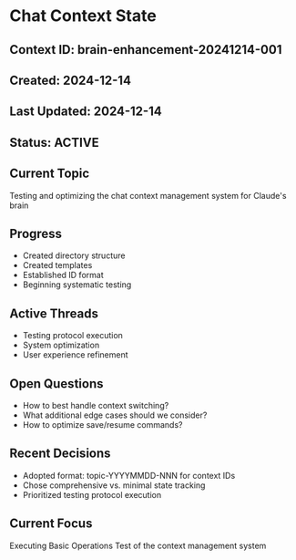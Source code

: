 # Chat Context State

## Context ID: brain-enhancement-20241214-001
## Created: 2024-12-14
## Last Updated: 2024-12-14
## Status: ACTIVE

## Current Topic
Testing and optimizing the chat context management system for Claude's brain

## Progress
- Created directory structure
- Created templates
- Established ID format
- Beginning systematic testing

## Active Threads
- Testing protocol execution
- System optimization
- User experience refinement

## Open Questions
- How to best handle context switching?
- What additional edge cases should we consider?
- How to optimize save/resume commands?

## Recent Decisions
- Adopted format: topic-YYYYMMDD-NNN for context IDs
- Chose comprehensive vs. minimal state tracking
- Prioritized testing protocol execution

## Current Focus
Executing Basic Operations Test of the context management system